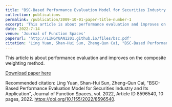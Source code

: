 ```yaml
---
title: "BSC-Based Performance Evaluation Model for Securities Industry and Its Application"
collection: publications
permalink: /publication/2009-10-01-paper-title-number-1
excerpt: 'This article is about performance evaluation and improves on the composite weighting method.'
date: 2022-7-14
venue: 'Journal of Function Spaces'
paperurl: 'http://LINGYUAN1201.github.io/files/bsc.pdf'
citation: 'Ling Yuan, Shan-Hui Sun, Zheng-Qun Cai, "BSC-Based Performance Evaluation Model for Securities Industry and Its Application", Journal of Function Spaces, vol. 2022, Article ID 8596540, 10 pages, 2022. https://doi.org/10.1155/2022/8596540'
---
```


This article is about performance evaluation and improves on the composite weighting method.

[Download paper here](http://LINGYUAN1201.github.io/files/bsc.pdf)

Recommended citation: Ling Yuan, Shan-Hui Sun, Zheng-Qun Cai, "BSC-Based Performance Evaluation Model for Securities Industry and Its Application", Journal of Function Spaces, vol. 2022, Article ID 8596540, 10 pages, 2022. https://doi.org/10.1155/2022/8596540.
